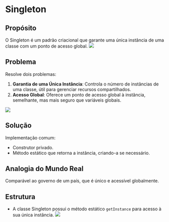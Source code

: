 # Singleton

## Propósito
O Singleton é um padrão criacional que garante uma única instância de uma classe com um ponto de acesso global.
![](https://refactoring.guru/images/patterns/content/singleton/singleton.png)

## Problema
Resolve dois problemas:
1. **Garantia de uma Única Instância**: Controla o número de instâncias de uma classe, útil para gerenciar recursos compartilhados.
2. **Acesso Global**: Oferece um ponto de acesso global à instância, semelhante, mas mais seguro que variáveis globais.

![](https://refactoring.guru/images/patterns/content/singleton/singleton-comic-1-pt-br.png)

## Solução
Implementação comum:
- Construtor privado.
- Método estático que retorna a instância, criando-a se necessário.

## Analogia do Mundo Real
Comparável ao governo de um país, que é único e acessível globalmente.

## Estrutura
- A classe Singleton possui o método estático `getInstance` para acesso à sua única instância.
![](https://refactoring.guru/images/patterns/diagrams/singleton/structure-pt-br.png)
